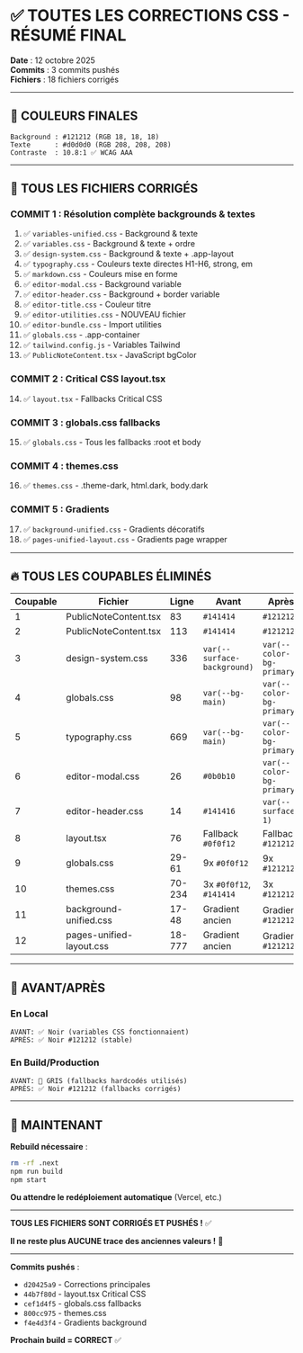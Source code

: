 # ✅ TOUTES LES CORRECTIONS CSS - RÉSUMÉ FINAL

**Date** : 12 octobre 2025  
**Commits** : 3 commits pushés  
**Fichiers** : 18 fichiers corrigés

---

## 🎯 COULEURS FINALES

```
Background : #121212 (RGB 18, 18, 18)
Texte      : #d0d0d0 (RGB 208, 208, 208)
Contraste  : 10.8:1 ✅ WCAG AAA
```

---

## 📁 TOUS LES FICHIERS CORRIGÉS

### COMMIT 1 : Résolution complète backgrounds & textes

1. ✅ `variables-unified.css` - Background & texte
2. ✅ `variables.css` - Background & texte + ordre
3. ✅ `design-system.css` - Background & texte + .app-layout
4. ✅ `typography.css` - Couleurs texte directes H1-H6, strong, em
5. ✅ `markdown.css` - Couleurs mise en forme
6. ✅ `editor-modal.css` - Background variable
7. ✅ `editor-header.css` - Background + border variable
8. ✅ `editor-title.css` - Couleur titre
9. ✅ `editor-utilities.css` - NOUVEAU fichier
10. ✅ `editor-bundle.css` - Import utilities
11. ✅ `globals.css` - .app-container
12. ✅ `tailwind.config.js` - Variables Tailwind
13. ✅ `PublicNoteContent.tsx` - JavaScript bgColor

### COMMIT 2 : Critical CSS layout.tsx

14. ✅ `layout.tsx` - Fallbacks Critical CSS

### COMMIT 3 : globals.css fallbacks

15. ✅ `globals.css` - Tous les fallbacks :root et body

### COMMIT 4 : themes.css

16. ✅ `themes.css` - .theme-dark, html.dark, body.dark

### COMMIT 5 : Gradients

17. ✅ `background-unified.css` - Gradients décoratifs
18. ✅ `pages-unified-layout.css` - Gradients page wrapper

---

## 🔥 TOUS LES COUPABLES ÉLIMINÉS

| Coupable | Fichier | Ligne | Avant | Après |
|----------|---------|-------|-------|-------|
| 1 | PublicNoteContent.tsx | 83 | `#141414` | `#121212` |
| 2 | PublicNoteContent.tsx | 113 | `#141414` | `#121212` |
| 3 | design-system.css | 336 | `var(--surface-background)` | `var(--color-bg-primary)` |
| 4 | globals.css | 98 | `var(--bg-main)` | `var(--color-bg-primary)` |
| 5 | typography.css | 669 | `var(--bg-main)` | `var(--color-bg-primary)` |
| 6 | editor-modal.css | 26 | `#0b0b10` | `var(--color-bg-primary)` |
| 7 | editor-header.css | 14 | `#141416` | `var(--surface-1)` |
| 8 | layout.tsx | 76 | Fallback `#0f0f12` | Fallback `#121212` |
| 9 | globals.css | 29-61 | 9x `#0f0f12` | 9x `#121212` |
| 10 | themes.css | 70-234 | 3x `#0f0f12`, `#141414` | 3x `#121212` |
| 11 | background-unified.css | 17-48 | Gradient ancien | Gradient `#121212` |
| 12 | pages-unified-layout.css | 18-777 | Gradient ancien | Gradient `#121212` |

---

## 🎨 AVANT/APRÈS

### En Local
```
AVANT: ✅ Noir (variables CSS fonctionnaient)
APRÈS: ✅ Noir #121212 (stable)
```

### En Build/Production
```
AVANT: 🤮 GRIS (fallbacks hardcodés utilisés)
APRÈS: ✅ Noir #121212 (fallbacks corrigés)
```

---

## 🚀 MAINTENANT

**Rebuild nécessaire** :

```bash
rm -rf .next
npm run build
npm start
```

**Ou attendre le redéploiement automatique** (Vercel, etc.)

---

**TOUS LES FICHIERS SONT CORRIGÉS ET PUSHÉS !** ✅

**Il ne reste plus AUCUNE trace des anciennes valeurs !** 💪

---

**Commits pushés** :
- `d20425a9` - Corrections principales
- `44b7f80d` - layout.tsx Critical CSS
- `cef1d4f5` - globals.css fallbacks
- `800cc975` - themes.css
- `f4e4d3f4` - Gradients background

**Prochain build = CORRECT** ✅


